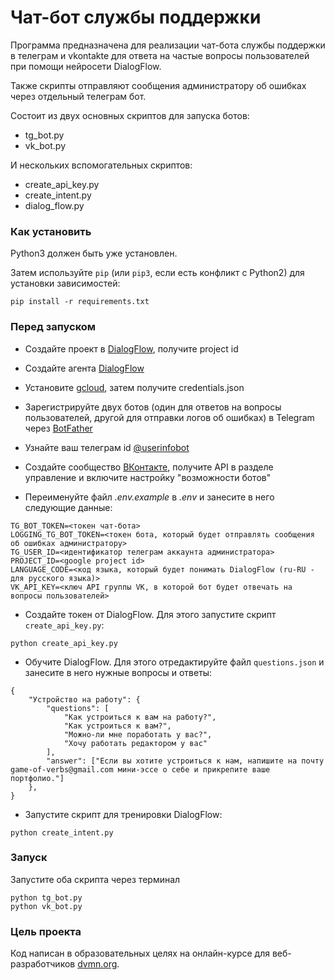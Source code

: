 # Чат-бот службы поддержки

Программа предназначена для реализации чат-бота службы поддержки в телеграм и vkontakte для ответа на частые вопросы пользователей при помощи нейросети DialogFlow.

Также скрипты отправляют сообщения администратору об ошибках через отдельный телеграм бот.

Состоит из двух основных скриптов для запуска ботов:
* tg_bot.py
* vk_bot.py

И нескольких вспомогательных скриптов:
* create_api_key.py
* create_intent.py
* dialog_flow.py

### Как установить

Python3 должен быть уже установлен.

Затем используйте `pip` (или `pip3`, если есть конфликт с Python2) для установки зависимостей:
```
pip install -r requirements.txt
```
### Перед запуском

* Создайте проект в [DialogFlow](https://dialogflow.cloud.google.com/#/login), получите project id

* Создайте агента [DialogFlow](https://cloud.google.com/dialogflow/docs/quick/build-agent)

* Установите [gcloud](https://cloud.google.com/dialogflow/es/docs/quick/setup#sdk), затем получите credentials.json

* Зарегистрируйте двух ботов (один для ответов на вопросы пользователей, другой для отправки логов об ошибках) в Telegram через [BotFather](https://t.me/BotFather)

* Узнайте ваш телеграм id [@userinfobot](https://t.me/userinfobot)

* Создайте сообщество [ВКонтакте](https://vk.com/groups), получите API в разделе управление и включите настройку "возможности ботов"

* Переименуйте файл *.env.example* в *.env* и занесите в него следующие данные:

```
TG_BOT_TOKEN=<токен чат-бота>
LOGGING_TG_BOT_TOKEN=<токен бота, который будет отправлять сообщения об ошибках администратору>
TG_USER_ID=<идентификатор телеграм аккаунта администратора>
PROJECT_ID=<google project id>
LANGUAGE_CODE=<код языка, который будет понимать DialogFlow (ru-RU - для русского языка)>
VK_API_KEY=<ключ API группы VK, в которой бот будет отвечать на вопросы пользователей>
```
* Создайте токен от DialogFlow. Для этого запустите скрипт `create_api_key.py`:
```
python create_api_key.py
```
* Обучите DialogFlow. Для этого отредактируйте файл `questions.json` и занесите в него нужные вопросы и ответы:
```
{
    "Устройство на работу": {
        "questions": [
            "Как устроиться к вам на работу?",
            "Как устроиться к вам?",
            "Можно-ли мне поработать у вас?",
            "Хочу работать редактором у вас"
        ],
        "answer": ["Если вы хотите устроиться к нам, напишите на почту game-of-verbs@gmail.com мини-эссе о себе и прикрепите ваше портфолио."]
    },
}
```
* Запустите скрипт для тренировки DialogFlow:
```
python create_intent.py
```

### Запуск
Запустите оба скрипта через терминал

```
python tg_bot.py
python vk_bot.py
```

### Цель проекта

Код написан в образовательных целях на онлайн-курсе для веб-разработчиков [dvmn.org](https://dvmn.org/).